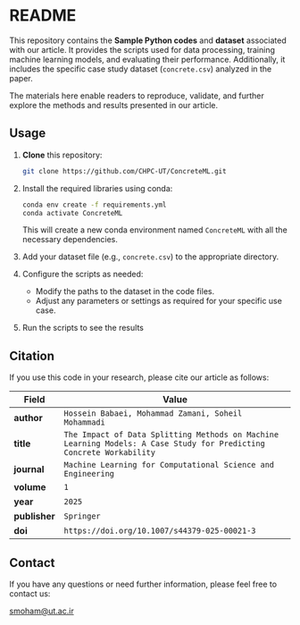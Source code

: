 # README

This repository contains the **Sample Python codes** and **dataset** associated with our article. It provides the scripts used for data processing, training machine learning models, and evaluating their performance. Additionally, it includes the specific case study dataset (`concrete.csv`) analyzed in the paper.

The materials here enable readers to reproduce, validate, and further explore the methods and results presented in our article.


## Usage
1. **Clone** this repository:
   ```bash
   git clone https://github.com/CHPC-UT/ConcreteML.git

2. Install the required libraries using conda:
   ```bash
   conda env create -f requirements.yml
   conda activate ConcreteML
   ```
   This will create a new conda environment named `ConcreteML` with all the necessary dependencies.

3. Add your dataset file (e.g., `concrete.csv`) to the appropriate directory.

4. Configure the scripts as needed:
   - Modify the paths to the dataset in the code files.
   - Adjust any parameters or settings as required for your specific use case.
5. Run the scripts to see the results

## Citation
If you use this code in your research, please cite our article as follows:

| Field       | Value                        |
|-------------|------------------------------|
| **author**  | `Hossein Babaei, Mohammad Zamani, Soheil Mohammadi`   |
| **title**   | `The Impact of Data Splitting Methods on Machine Learning Models: A Case Study for Predicting Concrete Workability`         |
| **journal** | `Machine Learning for Computational Science and Engineering`               |
| **volume**  | `1`                          |
| **year**    | `2025`                       |
| **publisher** | `Springer`                |
| **doi**     | `https://doi.org/10.1007/s44379-025-00021-3`         |


## Contact
If you have any questions or need further information, please feel free to contact us:

[smoham@ut.ac.ir](smoham@ut.ac.ir)
